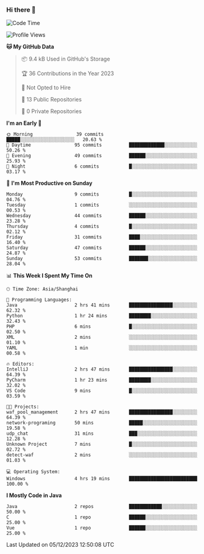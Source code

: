 ### Hi there 👋
<!--START_SECTION:waka-->
![Code Time](http://img.shields.io/badge/Code%20Time-65%20hrs%2031%20mins-blue)

![Profile Views](http://img.shields.io/badge/Profile%20Views-0-blue)

**🐱 My GitHub Data** 

> 📦 9.4 kB Used in GitHub's Storage 
 > 
> 🏆 36 Contributions in the Year 2023
 > 
> 🚫 Not Opted to Hire
 > 
> 📜 13 Public Repositories 
 > 
> 🔑 0 Private Repositories 
 > 
**I'm an Early 🐤** 

```text
🌞 Morning                39 commits          █████░░░░░░░░░░░░░░░░░░░░   20.63 % 
🌆 Daytime                95 commits          █████████████░░░░░░░░░░░░   50.26 % 
🌃 Evening                49 commits          ██████░░░░░░░░░░░░░░░░░░░   25.93 % 
🌙 Night                  6 commits           █░░░░░░░░░░░░░░░░░░░░░░░░   03.17 % 
```
📅 **I'm Most Productive on Sunday** 

```text
Monday                   9 commits           █░░░░░░░░░░░░░░░░░░░░░░░░   04.76 % 
Tuesday                  1 commits           ░░░░░░░░░░░░░░░░░░░░░░░░░   00.53 % 
Wednesday                44 commits          ██████░░░░░░░░░░░░░░░░░░░   23.28 % 
Thursday                 4 commits           █░░░░░░░░░░░░░░░░░░░░░░░░   02.12 % 
Friday                   31 commits          ████░░░░░░░░░░░░░░░░░░░░░   16.40 % 
Saturday                 47 commits          ██████░░░░░░░░░░░░░░░░░░░   24.87 % 
Sunday                   53 commits          ███████░░░░░░░░░░░░░░░░░░   28.04 % 
```


📊 **This Week I Spent My Time On** 

```text
🕑︎ Time Zone: Asia/Shanghai

💬 Programming Languages: 
Java                     2 hrs 41 mins       ████████████████░░░░░░░░░   62.32 % 
Python                   1 hr 24 mins        ████████░░░░░░░░░░░░░░░░░   32.43 % 
PHP                      6 mins              █░░░░░░░░░░░░░░░░░░░░░░░░   02.50 % 
XML                      2 mins              ░░░░░░░░░░░░░░░░░░░░░░░░░   01.10 % 
YAML                     1 min               ░░░░░░░░░░░░░░░░░░░░░░░░░   00.58 % 

🔥 Editors: 
IntelliJ                 2 hrs 47 mins       ████████████████░░░░░░░░░   64.39 % 
PyCharm                  1 hr 23 mins        ████████░░░░░░░░░░░░░░░░░   32.02 % 
VS Code                  9 mins              █░░░░░░░░░░░░░░░░░░░░░░░░   03.59 % 

🐱‍💻 Projects: 
waf_pool_management      2 hrs 47 mins       ████████████████░░░░░░░░░   64.39 % 
network-programing       50 mins             █████░░░░░░░░░░░░░░░░░░░░   19.58 % 
udp_chat                 31 mins             ███░░░░░░░░░░░░░░░░░░░░░░   12.28 % 
Unknown Project          7 mins              █░░░░░░░░░░░░░░░░░░░░░░░░   02.72 % 
detect-waf               2 mins              ░░░░░░░░░░░░░░░░░░░░░░░░░   01.03 % 

💻 Operating System: 
Windows                  4 hrs 19 mins       █████████████████████████   100.00 % 
```

**I Mostly Code in Java** 

```text
Java                     2 repos             ████████████░░░░░░░░░░░░░   50.00 % 
C                        1 repo              ██████░░░░░░░░░░░░░░░░░░░   25.00 % 
Vue                      1 repo              ██████░░░░░░░░░░░░░░░░░░░   25.00 % 
```




 Last Updated on 05/12/2023 12:50:08 UTC
<!--END_SECTION:waka-->
<!--
**0Cherish/0Cherish** is a ✨ _special_ ✨ repository because its `README.md` (this file) appears on your GitHub profile.

Here are some ideas to get you started:

- 🔭 I’m currently working on ...
- 🌱 I’m currently learning ...
- 👯 I’m looking to collaborate on ...
- 🤔 I’m looking for help with ...
- 💬 Ask me about ...
- 📫 How to reach me: ...
- 😄 Pronouns: ...
- ⚡ Fun fact: ...
-->
